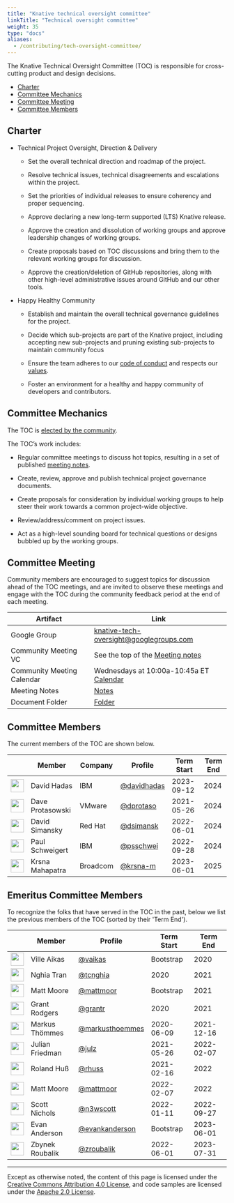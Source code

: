 ```yaml
---
title: "Knative technical oversight committee"
linkTitle: "Technical oversight committee"
weight: 35
type: "docs"
aliases:
  - /contributing/tech-oversight-committee/
---
```


The Knative Technical Oversight Committee (TOC) is responsible for cross-cutting
product and design decisions.

- [Charter](#charter)
- [Committee Mechanics](#committee-mechanics)
- [Committee Meeting](#committee-meeting)
- [Committee Members](#committee-members)

## Charter

- Technical Project Oversight, Direction & Delivery

  - Set the overall technical direction and roadmap of the project.

  - Resolve technical issues, technical disagreements and escalations within the
    project.

  - Set the priorities of individual releases to ensure coherency and proper
    sequencing.

  - Approve declaring a new long-term supported (LTS) Knative release.

  - Approve the creation and dissolution of working groups and approve
    leadership changes of working groups.

  - Create proposals based on TOC discussions and bring them to the relevant
    working groups for discussion.

  - Approve the creation/deletion of GitHub repositories, along with other
    high-level administrative issues around GitHub and our other tools.

- Happy Healthy Community

  - Establish and maintain the overall technical governance guidelines for the
    project.

  - Decide which sub-projects are part of the Knative project, including
    accepting new sub-projects and pruning existing sub-projects to maintain
    community focus

  - Ensure the team adheres to our
    [code of conduct](./CONTRIBUTING.md#code-of-conduct) and respects our
    [values](./VALUES.md).

  - Foster an environment for a healthy and happy community of developers and
    contributors.

## Committee Mechanics

The TOC is [elected by the community](./mechanics/TOC.md).

The TOC’s work includes:

- Regular committee meetings to discuss hot topics, resulting in a set of
  published
  [meeting notes](https://docs.google.com/document/d/1LzOUbTMkMEsCRfwjYm5TKZUWfyXpO589-r9K2rXlHfk/edit).

- Create, review, approve and publish technical project governance documents.

- Create proposals for consideration by individual working groups to help steer
  their work towards a common project-wide objective.

- Review/address/comment on project issues.

- Act as a high-level sounding board for technical questions or designs bubbled
  up by the working groups.

## Committee Meeting

Community members are encouraged to suggest topics for discussion ahead of the
TOC meetings, and are invited to observe these meetings and engage with the TOC
during the community feedback period at the end of each meeting.

| Artifact                   | Link                                                                                                                                                        |
| -------------------------- | ----------------------------------------------------------------------------------------------------------------------------------------------------------- |
| Google Group               | [knative-tech-oversight@googlegroups.com](https://groups.google.com/forum/#!forum/knative-tech-oversight)                                                   |
| Community Meeting VC       | See the top of the [Meeting notes](https://docs.google.com/document/d/1LzOUbTMkMEsCRfwjYm5TKZUWfyXpO589-r9K2rXlHfk/edit)                                    |
| Community Meeting Calendar | Wednesdays at 10:00a-10:45a ET <br>[Calendar](https://calendar.google.com/calendar/embed?src=knative.team_9q83bg07qs5b9rrslp5jor4l6s%40group.calendar.google.com) |
| Meeting Notes              | [Notes](https://docs.google.com/document/d/1LzOUbTMkMEsCRfwjYm5TKZUWfyXpO589-r9K2rXlHfk/edit)                                                               |
| Document Folder            | [Folder](https://drive.google.com/drive/folders/13-h81zualjRSNkCSFItODfk-NZ7dkMut)                                                                          |

## Committee Members

The current members of the TOC are shown below.

| &nbsp;                                                         | Member           | Company    | Profile                                              | Term Start | Term End |
| -------------------------------------------------------------- | ---------------- | ---------- | ---------------------------------------------------- | ---------- | --------
| <img width="30px" src="https://github.com/davidhadas.png">     | David Hadas      | IBM        | [@davidhadas](https://github.com/davidhadas)         | 2023-09-12 | 2024     |
| <img width="30px" src="https://github.com/dprotaso.png">       | Dave Protasowski | VMware     | [@dprotaso](https://github.com/dprotaso)             | 2021-05-26 | 2024     |
| <img width="30px" src="https://github.com/dsimansk.png">       | David Simansky   | Red Hat    | [@dsimansk](https://github.com/dsimansk)             | 2022-06-01 | 2024     |
| <img width="30px" src="https://github.com/psschwei.png">       | Paul Schweigert  | IBM        | [@psschwei](https://github.com/psschwei)             | 2022-09-28 | 2024     |
| <img width="30px" src="https://github.com/krsna-m.png">        | Krsna Mahapatra  | Broadcom     | [@krsna-m](https://github.com/krsna-m)               | 2023-06-01 | 2025     |
## Emeritus Committee Members

To recognize the folks that have served in the TOC in the past, below we list the previous members of the TOC (sorted by their 'Term End').

| &nbsp;                                                         | Member          | Profile                                              | Term Start | Term End   |
| -------------------------------------------------------------- | ---------------  | --------------------------------------------------- | ---------- | ---------- |
| <img width="30px" src="https://github.com/vaikas.png">         | Ville Aikas     | [@vaikas](https://github.com/vaikas)                 | Bootstrap  | 2020       |
| <img width="30px" src="https://github.com/tcnghia.png">        | Nghia Tran      | [@tcnghia](https://github.com/tcnghia)               | 2020       | 2021       |
| <img width="30px" src="https://github.com/mattmoor.png">       | Matt Moore      | [@mattmoor](https://github.com/mattmoor)             | Bootstrap  | 2021       |
| <img width="30px" src="https://github.com/grantr.png">         | Grant Rodgers   | [@grantr](https://github.com/grantr)                 | 2020       | 2021       |
| <img width="30px" src="https://github.com/markusthoemmes.png"> | Markus Thömmes  | [@markusthoemmes](https://github.com/markusthoemmes) | 2020-06-09 | 2021-12-16 |
| <img width="30px" src="https://github.com/julz.png">           | Julian Friedman | [@julz](https://github.com/julz)                     | 2021-05-26 | 2022-02-07 |
| <img width="30px" src="https://github.com/rhuss.png">          | Roland Huß      | [@rhuss](https://github.com/rhuss)                   | 2021-02-16 | 2022       |
| <img width="30px" src="https://github.com/mattmoor.png">       | Matt Moore      | [@mattmoor](https://github.com/mattmoor)             | 2022-02-07 | 2022       |
| <img width="30px" src="https://github.com/n3wscott.png">       | Scott Nichols   | [@n3wscott](https://github.com/n3wscott)             | 2022-01-11 | 2022-09-27 |
| <img width="30px" src="https://github.com/evankanderson.png">  | Evan Anderson   | [@evankanderson](https://github.com/evankanderson)   | Bootstrap  | 2023-06-01 |
| <img width="30px" src="https://github.com/zroubalik.png">      | Zbynek Roubalik | [@zroubalik](https://github.com/zroubalik)           | 2022-06-01 | 2023-07-31 |

---

Except as otherwise noted, the content of this page is licensed under the
[Creative Commons Attribution 4.0 License](https://creativecommons.org/licenses/by/4.0/),
and code samples are licensed under the
[Apache 2.0 License](https://www.apache.org/licenses/LICENSE-2.0).
